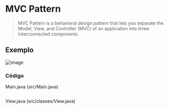 # MVC Pattern

> MVC Pattern is a behavioral design pattern that lets you separate the Model, View, and Controller (MVC) of an application into three interconnected components.

## Exemplo

![image](https://github.com/jxqlnm/Eng3/assets/128145943/1533c684-f7fb-49ec-ac57-bb81a55cde0a)


### Código

Main.java (src/Main.java)
```java

```

View.java (src/classes/View.java)
